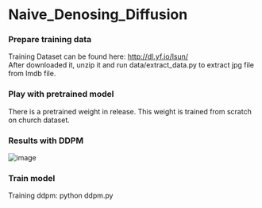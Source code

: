 # Naive_Denosing_Diffusion
### Prepare training data
Training Dataset can be found here: http://dl.yf.io/lsun/<br> 
After downloaded it, unzip it and run data/extract_data.py to extract jpg file from lmdb file.<br>
### Play with pretrained model
There is a pretrained weight in release. This weight is trained from scratch on church dataset.
### Results with DDPM
![image](https://github.com/neesetifa/Naive_Denosing_Diffusion/blob/main/sample_results/church_result_1_ddpm.jpg)
### Train model
Training ddpm:  python ddpm.py<br>
